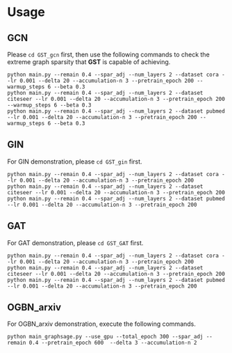 # Usage

## GCN
Please `cd GST_gcn` first, then use the following commands to check the extreme graph sparsity that **GST** is capable of achieving. 
```
python main.py --remain 0.4 --spar_adj --num_layers 2 --dataset cora --lr 0.001 --delta 20 --accumulation-n 3 --pretrain_epoch 200 --warmup_steps 6 --beta 0.3
python main.py --remain 0.4 --spar_adj --num_layers 2 --dataset citeseer --lr 0.001 --delta 20 --accumulation-n 3 --pretrain_epoch 200 --warmup_steps 6 --beta 0.3
python main.py --remain 0.4 --spar_adj --num_layers 2 --dataset pubmed --lr 0.001 --delta 20 --accumulation-n 3 --pretrain_epoch 200 --warmup_steps 6 --beta 0.3
```


## GIN
For GIN demonstration, please `cd GST_gin` first. 
```
python main.py --remain 0.4 --spar_adj --num_layers 2 --dataset cora --lr 0.001 --delta 20 --accumulation-n 3 --pretrain_epoch 200
python main.py --remain 0.4 --spar_adj --num_layers 2 --dataset citeseer --lr 0.001 --delta 20 --accumulation-n 3 --pretrain_epoch 200
python main.py --remain 0.4 --spar_adj --num_layers 2 --dataset pubmed --lr 0.001 --delta 20 --accumulation-n 3 --pretrain_epoch 200
```

## GAT
For GAT demonstration, please `cd GST_GAT` first.
```
python main.py --remain 0.4 --spar_adj --num_layers 2 --dataset cora --lr 0.001 --delta 20 --accumulation-n 3 --pretrain_epoch 200
python main.py --remain 0.4 --spar_adj --num_layers 2 --dataset citeseer --lr 0.001 --delta 20 --accumulation-n 3 --pretrain_epoch 200
python main.py --remain 0.4 --spar_adj --num_layers 2 --dataset pubmed --lr 0.001 --delta 20 --accumulation-n 3 --pretrain_epoch 200
```

## OGBN_arxiv
For OGBN_arxiv demonstration, execute the following commands.
```
python main_graphsage.py --use_gpu --total_epoch 300 --spar_adj --remain 0.4 --pretrain_epoch 600  --delta 3 --accumulation-n 2
```

